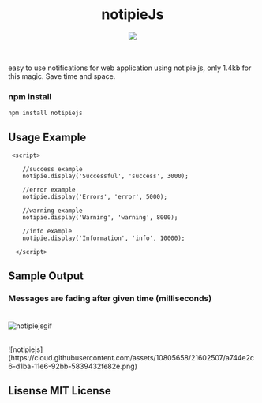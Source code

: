 
<h1 align="center">notipieJs</h1>
<div align="center">
 <img 
     src="https://cloud.githubusercontent.com/assets/10805658/22961784/af7d8c06-f36e-11e6-9b45-1bcc77b6e61c.jpeg">
</div>
<br><br>

 easy to use notifications for web application using notipie.js, only 1.4kb for this magic. Save time and space. 

### npm install
```
npm install notipiejs
```

## Usage Example

```
 <script>
    
    //success example
    notipie.display('Successful', 'success', 3000);

    //error example 
    notipie.display('Errors', 'error', 5000);

    //warning example
    notipie.display('Warning', 'warning', 8000);

    //info example
    notipie.display('Information', 'info', 10000);
    
  </script>
```


## Sample Output
### Messages are fading after given time (milliseconds)<br><br>
![notipiejsgif](https://cloud.githubusercontent.com/assets/10805658/21641029/11bb6f5a-d29f-11e6-82a3-5164d47bf71d.gif)

<br>
![notipiejs](https://cloud.githubusercontent.com/assets/10805658/21602507/a744e2c6-d1ba-11e6-92bb-5839432fe82e.png)

## Lisense MIT License

